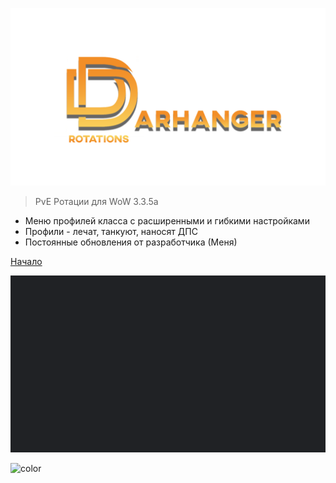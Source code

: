 ![logo](_media/logo.png)

> PvE Ротации для WoW 3.3.5a

- Меню профилей класса с расширенными и гибкими настройками
- Профили - лечат, танкуют, наносят ДПС
- Постоянные обновления от разработчика (Меня)

[Начало](/ru-ru/#Демонстрация)

![](_media/bg.png)

![color](#202225)